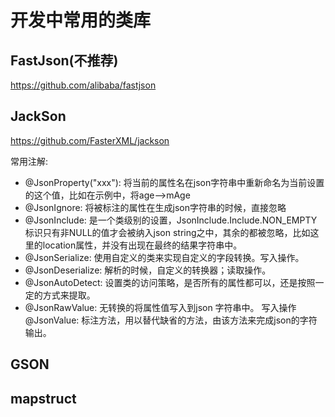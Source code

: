 # 开发中常用的类库

## FastJson(不推荐)

https://github.com/alibaba/fastjson

## JackSon

https://github.com/FasterXML/jackson

常用注解:

- @JsonProperty("xxx"): 将当前的属性名在json字符串中重新命名为当前设置的这个值，比如在示例中，将age-->mAge
- @JsonIgnore: 将被标注的属性在生成json字符串的时候，直接忽略
- @JsonInclude: 是一个类级别的设置，JsonInclude.Include.NON_EMPTY标识只有非NULL的值才会被纳入json
  string之中，其余的都被忽略，比如这里的location属性，并没有出现在最终的结果字符串中。
- @JsonSerialize: 使用自定义的类来实现自定义的字段转换。写入操作。
- @JsonDeserialize: 解析的时候，自定义的转换器；读取操作。
- @JsonAutoDetect: 设置类的访问策略，是否所有的属性都可以，还是按照一定的方式来提取。
- @JsonRawValue: 无转换的将属性值写入到json 字符串中。 写入操作 @JsonValue: 标注方法，用以替代缺省的方法，由该方法来完成json的字符输出。

## GSON

## mapstruct